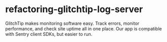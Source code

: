 # refactoring-glitchtip-log-server
GlitchTip makes monitoring software easy. Track errors, monitor performance, and check site uptime all in one place. Our app is compatible with Sentry client SDKs, but easier to run.
